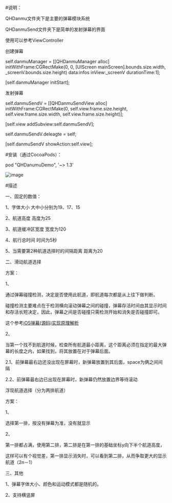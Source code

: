 #说明：

QHDanmu文件夹下是主要的弹幕模块系统

QHDanmuSend文件夹下是简单的发射弹幕的界面

使用可以参考ViewController

创建弹幕

self.danmuManager = [[QHDanmuManager alloc] initWithFrame:CGRectMake(0, 0, [UIScreen mainScreen].bounds.size.width, _screenV.bounds.size.height) data:infos inView:_screenV durationTime:1];

[self.danmuManager initStart];

发射弹幕

self.danmuSendV = [[QHDanmuSendView alloc] initWithFrame:CGRectMake(0, self.view.frame.size.height, self.view.frame.size.width, self.view.frame.size.height)];

[self.view addSubview:self.danmuSendV];

self.danmuSendV.deleagte = self;
 
[self.danmuSendV showAction:self.view];

#安装（通过CocoaPods）：

pod "QHDanumuDemo", '~> 1.3'

![image](https://github.com/chenqihui/QHDanumuDemo/blob/master/screenshots/QHDanmuShow.gif)

#描述

一、固定的数值：

1、字体大小                     大中小分别为19、17、15

2、航道高度                     高度为25

3、航道缓冲区宽度                宽度为120

4、航行总时间                   时间为5秒

5、当需要第2种航道选择时的间隔距离  距离为20


二、滑动航道选择

方案：

1、

通过弹幕碰撞检测，决定是否使用此航道，即航道每次都是从上往下做判断。

碰撞检测主要难点在于检测横向滚动弹幕之间的碰撞，弹幕存活时间由其显示时间和存活长短决定，因此，弹幕之间是否碰撞只需检测开始和消失是否碰撞即可。

这个参考[iOS弹幕(源码)实现原理解析](http://www.olinone.com/?p=186)

2、

当第一个找不到航道时候，检查所有航道最小距离，这个距离必须在指定的最大弹幕的长度之内，如果找到，将其放置在对于弹幕后面。

2.1、前弹幕最右边还没出现在屏幕时，新弹幕放置到其后面，space为俩之间间隔

2.2、前弹幕最右边已出现在屏幕时，新弹幕仍然放置边界等待滚动

浮现航道选择（分为两排航道）

方案：

1、

选择第一排，按没有弹幕为准，没有就显示

2、

第一排都占满，使用第二排，第二排是在第一排的基础坐标y向下半个航道高度，

这样可以有个视觉差，第一排显示消失时，可以看到第二排，从而争取更大的显示航道（2n－1）


三、其他

1、弹幕字体大小、颜色和运动模式都是随机的。

2、支持横竖屏

